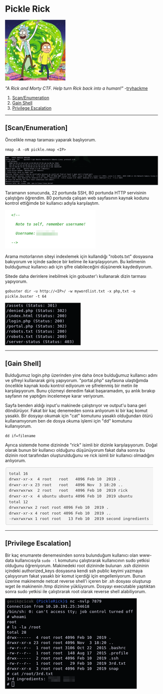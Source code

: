 # Pickle Rick

[<img src=".Images/pickle.jpeg" height="199">](https://tryhackme.com/room/picklerick)

*"A Rick and Morty CTF. Help turn Rick back into a human!"* -[tryhackme](https://tryhackme.com/p/tryhackme)

1. [Scan/Enumeration](#scan/enumeration)
2. [Gain Shell](#gain-shell)
3. [Privilege Escalation](#privilege-escalation)

******

## [Scan/Enumeration]

Öncelikle nmap taraması yaparak başlıyorum.

`nmap -A -oN pickle.nmap <IP>`

![pickle-1](.Images/pickle-1.png)

Taramanın sonucunda, 22 portunda SSH, 80 portunda HTTP servisinin çalıştığını öğrendim. 80 portunda çalışan web sayfasının kaynak kodunu kontrol ettiğimde bir kullanıcı adıyla karşılaştım.

![pickle-2](.Images/pickle-2.png)

Arama motorlarının siteyi indexlemek için kullandığı "robots.txt" dosyasına bakıyorum ve içinde sadece bir kelime ile karşılaşıyorum. Bu kelimenin bulduğumuz kullanıcı adı için şifre olabileceğini düşünerek kaydediyorum.

Sitede daha derinlere inebilmek için gobuster'ı kullanarak dizin tarması yapıyorum.

`gobuster dir -u http://<IP>/ -w mywordlist.txt -x php,txt -o pickle.buster -t 64`

![pickle-3](.Images/pickle-3.png)

******

## [Gain Shell]

Bulduğumuz login.php üzerinden yine daha önce bulduğumuz kullanıcı adını ve şifreyi kullanarak giriş yapıyorum. "portal.php" sayfasına ulaştığımda öncelikle kaynak kodu kontrol ediyorum ve şifrelenmiş bir metin ile karşılaşıyorum. Bunu çözmeyi denedim fakat başaramadım, şu anlık bırakıp sayfanın ne yaptığını incelemeye karar veriyorum.

Sayfa benden aldığı input'u makinede çalıştırıyor ve output'u bana geri döndürüyor. Fakat bir kaç denemeden sonra anlıyorum ki bir kaç komut yasaklı. Bir dosyayı okumak için "cat" komutunu yasaklı olduğundan ötürü kullanamıyorum ben de dosya okuma işlemi için "dd" komutunu kullanıyorum.

`dd if=filename`

Ayrıca sistemde home dizininde "rick" isimli bir dizinle karşılaşıyorum. Doğal olarak bunun bir kullanıcı olduğunu düşünüyorum fakat daha sonra bu dizinin root tarafından oluşturulduğunu ve rick isimli bir kullanıcı olmadığını anlıyorum.

![pickle-4](.Images/pickle-4.png)

******

## [Privilege Escalation]

Bir kaç enumarete denemesinden sonra bulunduğum kullanıcı olan www-data kullanıcısıyla `sudo -l` komutunu çalıştırarak kullanıcının sudo yetkisi olduğunu öğreniyorum. Makinedeki root dizininde bulunan .ssh dizininin içindeki authorized_keys dosyasına kendi ssh public keyimi yazmaya çalışıyorum fakat yasaklı bir komut içerdiği için engelleniyorum. Bunun üzerine makinemde netcat reverse shell'i içeren bir .sh dosyası oluşturup wget ile makinenin /tmp dizinine yüklüyorum. Dosyayı executable yaptıktan sonra sudo yetkisi ile çalıştırarak root olarak reverse shell alabiliyorum.

![pickle-5](.Images/pickle-5.png)
